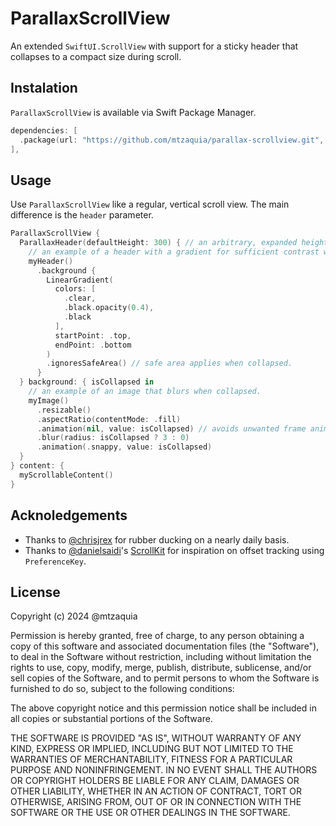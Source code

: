 # ParallaxScrollView

An extended `SwiftUI.ScrollView` with support for a sticky header that collapses to a compact size during scroll.

## Instalation

`ParallaxScrollView` is available via Swift Package Manager.

```swift
dependencies: [
  .package(url: "https://github.com/mtzaquia/parallax-scrollview.git", from: "1.0.0"),
],
```

## Usage

Use `ParallaxScrollView` like a regular, vertical scroll view. The main difference is the `header` parameter. 

```swift
ParallaxScrollView {
  ParallaxHeader(defaultHeight: 300) { // an arbitrary, expanded height, or `nil`.
    // an example of a header with a gradient for sufficient contrast with the background image.
    myHeader()
      .background {
        LinearGradient(
          colors: [
            .clear,
            .black.opacity(0.4),
            .black
          ],
          startPoint: .top,
          endPoint: .bottom
        )
        .ignoresSafeArea() // safe area applies when collapsed.
      }
  } background: { isCollapsed in
    // an example of an image that blurs when collapsed.
    myImage()
      .resizable()
      .aspectRatio(contentMode: .fill)
      .animation(nil, value: isCollapsed) // avoids unwanted frame animation during scroll.
      .blur(radius: isCollapsed ? 3 : 0)
      .animation(.snappy, value: isCollapsed)
  }
} content: {
  myScrollableContent()
}
```

## Acknoledgements

- Thanks to [@chrisjrex](https://github.com/chrisjrex) for rubber ducking on a nearly daily basis.
- Thanks to [@danielsaidi](https://github.com/danielsaidi)'s [ScrollKit](https://github.com/danielsaidi/ScrollKit) for inspiration on offset tracking using `PreferenceKey`.

## License

Copyright (c) 2024 @mtzaquia

Permission is hereby granted, free of charge, to any person obtaining a copy
of this software and associated documentation files (the "Software"), to deal
in the Software without restriction, including without limitation the rights
to use, copy, modify, merge, publish, distribute, sublicense, and/or sell
copies of the Software, and to permit persons to whom the Software is
furnished to do so, subject to the following conditions:

The above copyright notice and this permission notice shall be included in all
copies or substantial portions of the Software.

THE SOFTWARE IS PROVIDED "AS IS", WITHOUT WARRANTY OF ANY KIND, EXPRESS OR
IMPLIED, INCLUDING BUT NOT LIMITED TO THE WARRANTIES OF MERCHANTABILITY,
FITNESS FOR A PARTICULAR PURPOSE AND NONINFRINGEMENT. IN NO EVENT SHALL THE
AUTHORS OR COPYRIGHT HOLDERS BE LIABLE FOR ANY CLAIM, DAMAGES OR OTHER
LIABILITY, WHETHER IN AN ACTION OF CONTRACT, TORT OR OTHERWISE, ARISING FROM,
OUT OF OR IN CONNECTION WITH THE SOFTWARE OR THE USE OR OTHER DEALINGS IN THE
SOFTWARE.
